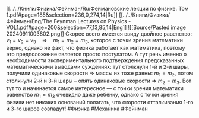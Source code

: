 [[../../Книги/Физика/Фейнман/Ru/Феймановские лекции по физике. Том 1.pdf#page=185&selection=236,0,274,14|Ru]]
[[../../Книги/Физика/Фейнман/Eng/The Feynman Lectures on Physics - VOL1.pdf#page=200&selection=77,13,85,14|Eng]]
![[Source/Pasted image 20240911003802.png]]
Скорее всего имеется ввиду двойное равенство: $v_1=v_2=v_3 \quad \Rightarrow \quad m_1=m_2=m_3$, которое с точки зрения математики верно, однако не факт, что физика работает как математика, поэтому это предположение является просто постулатом. А тут речь именно о необходимости экспериментального подтверждения предсказанных математическими выводами суждениях:
тут столкнули 1-й и 2-й шары, получили одинаковые скорости $\Rightarrow$ массы их тоже равны: $m_1=m_2$,
потом столкнули 2-й и 3-й шары – опять одинаковые скорости $\Rightarrow$ $m_2=m_3$.
Вот тут то и начинается самое интересное — с точки зрения математики равенство $m_1=m_3$ очевидно даже ребёнку, однако с точки зрения физики нет никаких оснований полагать, что скорости отталкивания 1-го и 3-го шаров совпадут!
#Физика #Механика #Фейнман